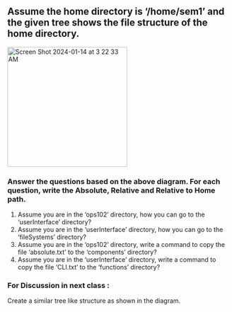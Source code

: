 ## Assume the home directory is ‘/home/sem1’ and the given tree shows the file structure of the home directory.

<img width="271" alt="Screen Shot 2024-01-14 at 3 22 33 AM" src="https://github.com/Ankit16727/OPS102_SLG/assets/120432770/a894210b-09fb-4bee-8c08-232d827ef680">

### Answer the questions based on the above diagram. For each question, write the Absolute, Relative and Relative to Home path.

  1. Assume you are in the ‘ops102’ directory, how you can go to the ‘userInterface’ directory?
  2. Assume you are in the ‘userInterface’ directory, how you can go to the ‘fileSystems’ directory?
  3. Assume you are in the ‘ops102’ directory, write a command to copy the file ‘absolute.txt’ to the ‘components’ directory?
  4. Assume you are in the ‘userInterface’ directory, write a command to copy the file ‘CLI.txt’ to the ‘functions’ directory?

  
 ### For Discussion in next class :

Create a similar tree like structure as shown in the diagram. 
